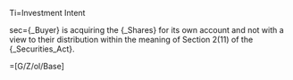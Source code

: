 Ti=Investment Intent

sec={_Buyer} is acquiring the {_Shares} for its own account and not with a view to their distribution within the meaning of Section 2(11) of the {_Securities_Act}.

=[G/Z/ol/Base]
